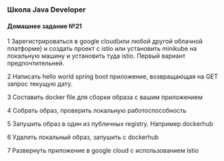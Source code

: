 ### Школа Java Developer
#### Домашнее задание №21

1 Зарегистрироваться в google cloud(или любой другой облачной платформе) и создать проект с istio или установить minikube на локальную машину и установить туда istio. Первый вариант предпочтительней.

2 Написать hello world spring boot приложение, возвращающая на GET запрос текущую дату.

3 Составить docker file для сборки образа c вашим приложением

4 Собрать образ, проверить локальную работоспособность

5 Запушить образ в один из публичных registry. Например dockerhub

6 Удалить локальный образ, запушить с dockerhub

7 Развернуть приложение в google cloud с использованием istio
